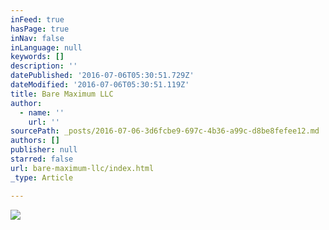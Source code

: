 ```yaml
---
inFeed: true
hasPage: true
inNav: false
inLanguage: null
keywords: []
description: ''
datePublished: '2016-07-06T05:30:51.729Z'
dateModified: '2016-07-06T05:30:51.119Z'
title: Bare Maximum LLC
author:
  - name: ''
    url: ''
sourcePath: _posts/2016-07-06-3d6fcbe9-697c-4b36-a99c-d8be8fefee12.md
authors: []
publisher: null
starred: false
url: bare-maximum-llc/index.html
_type: Article

---
```

![](https://the-grid-user-content.s3-us-west-2.amazonaws.com/e3fc7dac-3344-4f35-b67e-f10cc6f2e467.png)